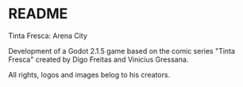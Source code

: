 # README
Tinta Fresca: Arena City

Development of a Godot 2.1.5 game based on the comic series "Tinta Fresca" created by Digo Freitas and Vinicius Gressana.

All rights, logos and images belog to his creators. 
